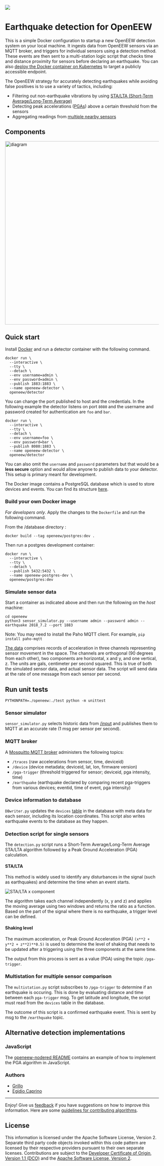 ![](https://github.com/openeew/openeew-detection/workflows/CI/badge.svg)
# Earthquake detection for OpenEEW
This is a simple Docker configuration to startup a new OpenEEW detection system on your local machine. It ingests data from OpenEEW sensors via an MQTT broker, and triggers for individual sensors using a detection method. These events are then sent to a multi-station logic script that checks time and distance proximity for sensors before declaring an earthquake. You can also [deploy the Docker container on Kubernetes](KUBERNETES.md) to target a publicly accessible endpoint.

The OpenEEW strategy for accurately detecting earthquakes while avoiding false positives is to use a variety of tactics, including:
* Filtering out non-earthquake vibrations by using [STA/LTA (Short-Term Average/Long-Term Average)](#stalta)
* Detecting peak accelerations ([PGAs](#shaking-level)) above a certain threshold from the sensors
* Aggregating readings from [multiple nearby sensors](#multistation-for-multiple-sensor-comparison)

## Components
<img src="images/OpenEEW_detection.svg" alt="diagram" width="600"/>

## Quick start
Install [Docker](https://www.docker.com/get-started) and run a detector container with the following command.

```shell-script
docker run \
  --interactive \
  --tty \
  --detach \
  --env username=admin \
  --env password=admin \
  --publish 1883:1883 \
  --name openeew-detector \
  openeew/detector
```

You can change the port published to host and the credentials. In the following example the detector listens on port
`8080` and the username and password created for authentication are `foo` and `bar`.

```shell-script
docker run \
  --interactive \
  --tty \
  --detach \
  --env username=foo \
  --env password=bar \
  --publish 8080:1883 \
  --name openeew-detector \
  openeew/detector
```

You can also omit the `username` and `password` parameters but that would be a **less secure** option and would allow
anyone to publish data to your detector. This setup is primary meant for development.

The Docker image contains a PostgreSQL database which is used to store devices and events. You can find its structure
[here](https://github.com/openeew/openeew-detection/blob/master/init_db.sql).

### Build your own Docker image

*For developers only*. Apply the changes to the `Dockerfile` and run the following command.

From the /database directory :
```shell-script
docker build --tag openeew/postgres:dev .
```

Then run a postgres development container:

```shell-script
docker run \
  --interactive \
  --tty \
  --detach \
  --publish 5432:5432 \
  --name openeew-postgres-dev \
  openeew/postgres:dev
```

### Simulate sensor data

Start a container as indicated above and then run the following on the *host* machine:

```shell-script
cd openeew
python3 sensor_simulator.py --username admin --password admin --earthquake 2018_7.2 --port 1883
```

Note: You may need to install the Paho MQTT client. For example, `pip install paho-mqtt`

[The data](https://openeew.com/docs/historic-data#how-are-records-generated) comprises records of acceleration in three channels representing sensor movement in the space. The channels are orthogonal (90 degrees from each other), two components are horizontal, x and y, and one vertical, z. The units are gals, centimeter per second squared. This is true of both the simulated sensor data, and actual sensor data. The script will send data at the rate of one message from each sensor per second.

## Run unit tests

```shell script
PYTHONPATH=./openeew:./test python -m unittest
```

### Sensor simulator
`sensor_simulator.py` selects historic data from [/input](https://github.com/openeew/openeew-detection/tree/master/input) and publishes them to MQTT at an accurate rate (1 msg per sensor per second).

### MQTT broker
A [Mosquitto MQTT broker](https://mosquitto.org/) administers the following topics:
- `/traces` (raw accelerations from sensor, time, deviceid)
- `/device` (device metadata; deviceid, lat, lon, firmware version)
- `/pga-trigger` (threshold triggered for sensor; deviceid, pga intensity, time)
- `/earthquake` (earthquake declared by comparing recent pga-triggers from various devices; eventid, time of event, pga intensity)

### Device information to database
`DBwriter.py` updates the `devices` [table](https://github.com/openeew/openeew-detection/blob/master/init_db.sql) in the database with meta data for each sensor, including its location coordinates. This script also writes earthquake events to the database as they happen.

### Detection script for single sensors
The `detection.py` script runs a Short-Term Average/Long-Term Average STA/LTA algorithm followed by a Peak Ground Acceleration (PGA) calculation.

#### STA/LTA
This method is widely used to identify any disturbances in the signal (such as earthquakes) and determine the time when an event starts.

![STA/LTA x component](images/sta_lta_x.png?raw=true "Record M7.2 Pinotepa Nacional, Oaxaca, Mexico (16-02-2018)")

The algorithm takes each channel independently (x, y and z) and applies the moving average using two windows and returns the ratio as a function. Based on the part of the signal where there is no earthquake, a trigger level can be defined.

#### Shaking level
The maximum acceleration, or Peak Ground Acceleration (PGA) `(x**2 + y**2 + z**2)**0.5)` is used to determine the level of shaking that needs to be updated after a triggering using the three components at the same time.

The output from this process is sent as a  value (PGA) using the topic `/pga-trigger`.

### Multistation for multiple sensor comparison
The `multistation.py` script subscribes to `/pga-trigger` to determine if an earthquake is occuring. This is done by evaluating distance and time between each `pga-trigger` msg. To get latitude and longitude, the script must read from the `devices` table in the database.

The outcome of this script is a confirmed earthquake event. This is sent by msg to the `/earthquake` topic.


## Alternative detection implementations
### JavaScript
The [openeew-nodered README]( https://github.com/openeew/openeew-nodered) contains an example of how to implement the PGA algorithm in JavaScript.


### Authors
- [Grillo](https://grillo.io)
- [Egidio Caprino](https://github.com/EgidioCaprino)
___

Enjoy!  Give us [feedback](https://github.com/openeew/openeew-detection/issues) if you have suggestions on how to improve this information. Here are some [guidelines for contributing algorithms](openeew/README.md).

## License

This information is licensed under the Apache Software License, Version 2.  Separate third party code objects invoked within this code pattern are licensed by their respective providers pursuant to their own separate licenses. Contributions are subject to the [Developer Certificate of Origin, Version 1.1 (DCO)](https://developercertificate.org/) and the [Apache Software License, Version 2](http://www.apache.org/licenses/LICENSE-2.0.txt).
